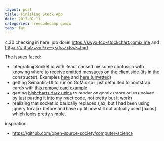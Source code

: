 ```yaml
---
layout: post
title: Finishing Stock App
date: 2017-02-11
categories: freecodecamp gomix
tags: fat
---
```


4.30 checking in here. job done! <https://swyx-fcc-stockchart.gomix.me> and <https://github.com/sw-yx/fcc-stockchart>

The issues faced: 

- integrating Socket.io with React caused me some confusion with knowing where to receive emitted messages on the client side (its in the constructor). Examples [here](http://www.thegreatcodeadventure.com/real-time-react-with-socket-io-building-a-pair-programming-app/) and [here (unvetted)](http://danialk.github.io/blog/2013/06/16/reactjs-and-socket-dot-io-chat-application/)
- getting Semantic-UI to run on GoMix so i just defaulted to bootstrap cards with [this remove card example](http://www.bootply.com/5Abr3Qa979#)
- getting [highcharts dark unica](http://www.highcharts.com/stock/demo/compare/dark-unica) to render on gomix (more or less solved by just pasting it into my react code, not pretty but it works
- realizing that socket.io basically replaces ajax; but I had been using jquery for ajax before and have up til now still not actually used [axios] which looks pretty simple.

inspiration:

- <https://github.com/open-source-society/computer-science>
